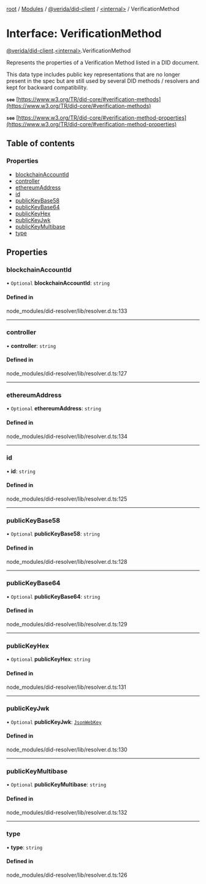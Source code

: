 [root](../README.md) / [Modules](../modules.md) / [@verida/did-client](../modules/verida_did_client.md) / [<internal\>](../modules/verida_did_client._internal_.md) / VerificationMethod

# Interface: VerificationMethod

[@verida/did-client](../modules/verida_did_client.md).[<internal\>](../modules/verida_did_client._internal_.md).VerificationMethod

Represents the properties of a Verification Method listed in a DID document.

This data type includes public key representations that are no longer present in the spec but are still used by
several DID methods / resolvers and kept for backward compatibility.

**`see`** [https://www.w3.org/TR/did-core/#verification-methods](https://www.w3.org/TR/did-core/#verification-methods)

**`see`** [https://www.w3.org/TR/did-core/#verification-method-properties](https://www.w3.org/TR/did-core/#verification-method-properties)

## Table of contents

### Properties

- [blockchainAccountId](verida_did_client._internal_.VerificationMethod.md#blockchainaccountid)
- [controller](verida_did_client._internal_.VerificationMethod.md#controller)
- [ethereumAddress](verida_did_client._internal_.VerificationMethod.md#ethereumaddress)
- [id](verida_did_client._internal_.VerificationMethod.md#id)
- [publicKeyBase58](verida_did_client._internal_.VerificationMethod.md#publickeybase58)
- [publicKeyBase64](verida_did_client._internal_.VerificationMethod.md#publickeybase64)
- [publicKeyHex](verida_did_client._internal_.VerificationMethod.md#publickeyhex)
- [publicKeyJwk](verida_did_client._internal_.VerificationMethod.md#publickeyjwk)
- [publicKeyMultibase](verida_did_client._internal_.VerificationMethod.md#publickeymultibase)
- [type](verida_did_client._internal_.VerificationMethod.md#type)

## Properties

### blockchainAccountId

• `Optional` **blockchainAccountId**: `string`

#### Defined in

node_modules/did-resolver/lib/resolver.d.ts:133

___

### controller

• **controller**: `string`

#### Defined in

node_modules/did-resolver/lib/resolver.d.ts:127

___

### ethereumAddress

• `Optional` **ethereumAddress**: `string`

#### Defined in

node_modules/did-resolver/lib/resolver.d.ts:134

___

### id

• **id**: `string`

#### Defined in

node_modules/did-resolver/lib/resolver.d.ts:125

___

### publicKeyBase58

• `Optional` **publicKeyBase58**: `string`

#### Defined in

node_modules/did-resolver/lib/resolver.d.ts:128

___

### publicKeyBase64

• `Optional` **publicKeyBase64**: `string`

#### Defined in

node_modules/did-resolver/lib/resolver.d.ts:129

___

### publicKeyHex

• `Optional` **publicKeyHex**: `string`

#### Defined in

node_modules/did-resolver/lib/resolver.d.ts:131

___

### publicKeyJwk

• `Optional` **publicKeyJwk**: [`JsonWebKey`](verida_did_client._internal_.JsonWebKey.md)

#### Defined in

node_modules/did-resolver/lib/resolver.d.ts:130

___

### publicKeyMultibase

• `Optional` **publicKeyMultibase**: `string`

#### Defined in

node_modules/did-resolver/lib/resolver.d.ts:132

___

### type

• **type**: `string`

#### Defined in

node_modules/did-resolver/lib/resolver.d.ts:126
